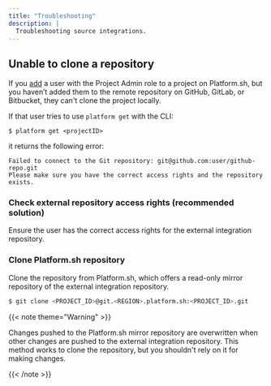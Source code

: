 ```yaml
---
title: "Troubleshooting"
description: |
  Troubleshooting source integrations.
---
```


## Unable to clone a repository

If you [add](/administration/users.md#add-a-user-to-a-project) a user with the Project Admin role to a project on Platform.sh,
but you haven’t added them to the remote repository on GitHub, GitLab, or Bitbucket,
they can't clone the project locally.

If that user tries to use `platform get` with the CLI:
```
$ platform get <projectID>
```
it returns the following error:

```
Failed to connect to the Git repository: git@github.com:user/github-repo.git
Please make sure you have the correct access rights and the repository exists.
```

### Check external repository access rights (recommended solution)

Ensure the user has the correct access rights for the external integration repository.

### Clone Platform.sh repository

Clone the repository from Platform.sh, which offers a read-only mirror repository of the external integration repository.

```bash
$ git clone <PROJECT_ID>@git.<REGION>.platform.sh:<PROJECT_ID>.git
```

{{< note theme="Warning" >}}

Changes pushed to the Platform.sh mirror repository are overwritten when other changes are pushed to the external integration repository. This method works to clone the repository, but you shouldn't rely on it for making changes.

{{< /note >}}
